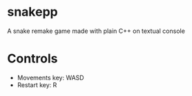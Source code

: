 # snakepp
A snake remake game made with plain C++ on textual console

# Controls
* Movements key: WASD
* Restart key: R
